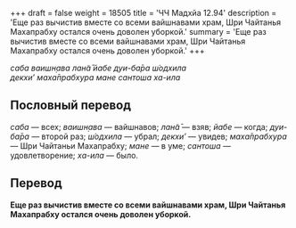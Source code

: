 +++
draft = false
weight = 18505
title = 'ЧЧ Мадхйа 12.94'
description = 'Еще раз вычистив вместе со всеми вайшнавами храм, Шри Чайтанья Махапрабху остался очень доволен уборкой.'
summary = 'Еще раз вычистив вместе со всеми вайшнавами храм, Шри Чайтанья Махапрабху остался очень доволен уборкой.'
+++

_саба ваишн̣ава лан̃а̄ йабе дуи-ба̄ра ш́одхила  
декхи’ маха̄прабхура мане сантоша ха-ила_

## Пословный перевод

_саба_ — всех; _ваишн̣ава_ — вайшнавов; _лан̃а̄_ — взяв; _йабе_ — когда; _дуи_\-_ба̄ра_ — второй раз; _ш́одхила_ — убрал; _декхи’_ — увидев; _маха̄прабхура_ — Шри Чайтаньи Махапрабху; _мане_ — в уме; _сантоша_ — удовлетворение; _ха_\-_ила_ — было.

## Перевод

**Еще раз вычистив вместе со всеми вайшнавами храм, Шри Чайтанья Махапрабху остался очень доволен уборкой.**
